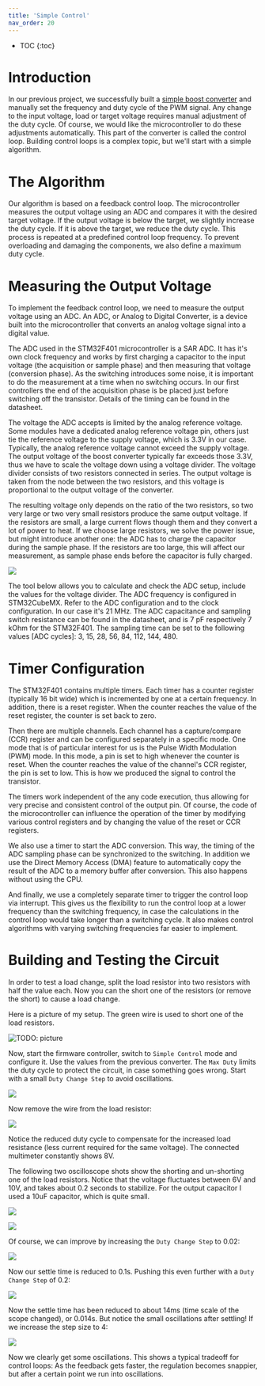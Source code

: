 ```yaml
---
title: 'Simple Control'
nav_order: 20
---
```


* TOC
{:toc}

# Introduction
In our previous project, we successfully built a [simple boost converter](../010_FirstConverter/FirstConverter.html) and manually set the frequency and duty cycle of the PWM signal. Any change to the input voltage, load or target voltage requires manual adjustment of the duty cycle. Of course, we would like the microcontroller to do these adjustments automatically. This part of the converter is called the control loop. Building control loops is a complex topic, but we'll start with a simple algorithm.

# The Algorithm
Our algorithm is based on a feedback control loop. The microcontroller measures the output voltage using an ADC and compares it with the desired target voltage. If the output voltage is below the target, we slightly increase the duty cycle. If it is above the target, we reduce the duty cycle. This process is repeated at a predefined control loop frequency. To prevent overloading and damaging the components, we also define a maximum duty cycle.

# Measuring the Output Voltage
To implement the feedback control loop, we need to measure the output voltage using an ADC. An ADC, or Analog to Digital Converter, is a device built into the microcontroller that converts an analog voltage signal into a digital value.

The ADC used in the STM32F401 microcontroller is a SAR ADC. It has it's own clock frequency and works by first charging a capacitor to the input voltage (the acquisition or sample phase) and then measuring that voltage (conversion phase). As the switching introduces some noise, it is important to do the measurement at a time when no switching occurs. In our first controllers the end of the acquisition phase is be placed just before switching off the transistor. Details of the timing can be found in the datasheet.

The voltage the ADC accepts is limited by the analog reference voltage. Some modules have a dedicated analog reference voltage pin, others just tie the reference voltage to the supply voltage, which is 3.3V in our case. Typically, the analog reference voltage cannot exceed the supply voltage. The output voltage of the boost converter typically far exceeds those 3.3V, thus we have to scale the voltage down using a voltage divider. The voltage divider consists of two resistors connected in series. The output voltage is taken from the node between the two resistors, and this voltage is proportional to the output voltage of the converter.

The resulting voltage only depends on the ratio of the two resistors, so two very large or two very small resistors produce the same output voltage. If the resistors are small, a large current flows though them and they convert a lot of power to heat. If we choose large resistors, we solve the power issue, but might introduce another one: the ADC has to charge the capacitor during the sample phase. If the resistors are too large, this will affect our measurement, as sample phase ends before the capacitor is fully charged. 

![](kicad.png)

The tool below allows you to calculate and check the ADC setup, include the values for the voltage divider. The ADC frequency is configured in STM32CubeMX. Refer to the ADC configuration and to the clock configuration. In our case it's 21 MHz. The ADC capacitance and sampling switch resistance can be found in the datasheet, and is 7 pF respectively 7 kOhm for the STM32F401. The sampling time can be set to the following values [ADC cycles]: 3, 15, 28, 56, 84, 112, 144, 480.

<div data-tool="adcCalculator"></div>

# Timer Configuration
The STM32F401 contains multiple timers. Each timer has a counter register (typically 16 bit wide) which is incremented by one at a certain frequency. In addition, there is a reset register. When the counter reaches the value of the reset register, the counter is set back to zero.

Then there are multiple channels. Each channel has a capture/compare (CCR) register and can be configured separately in a specific mode. One mode that is of particular interest for us is the Pulse Width Modulation (PWM) mode. In this mode, a pin is set to high whenever the counter is reset. When the counter reaches the value of the channel's CCR register, the pin is set to low. This is how we produced the signal to control the transistor.

The timers work independent of the any code execution, thus allowing for very precise and consistent control of the output pin. Of course, the code of the microcontroller can influence the operation of the timer by modifying various control registers and by changing the value of the reset or CCR registers. 

We also use a timer to start the ADC conversion. This way, the timing of the ADC sampling phase can be synchronized to the switching. In addition we use the Direct Memory Access (DMA) feature to automatically copy the result of the ADC to a memory buffer after conversion. This also happens without using the CPU.

And finally, we use a completely separate timer to trigger the control loop via interrupt. This gives us the flexibility to run the control loop at a lower frequency than the switching frequency, in case the calculations in the control loop would take longer than a switching cycle. It also makes control algorithms with varying switching frequencies far easier to implement.

# Building and Testing the Circuit
In order to test a load change, split the load resistor into two resistors with half the value each. Now you can the short one of the resistors (or remove the short) to cause a load change.

Here is a picture of my setup. The green wire is used to short one of the load resistors.

![TODO: picture](circuit.jpg)

Now, start the firmware controller, switch to `Simple Control` mode and configure it. Use the values from the previous converter. The `Max Duty` limits the duty cycle to protect the circuit, in case something goes wrong. Start with a small `Duty Change Step` to avoid oscillations.

![](fwControlShorted.png)

Now remove the wire from the load resistor:

![](fwControlOpened.png)

Notice the reduced duty cycle to compensate for the increased load resistance (less current required for the same voltage). The connected multimeter constantly shows 8V.

The following two oscilloscope shots show the shorting and un-shorting one of the load resistors. Notice that the voltage fluctuates between 6V and 10V, and takes about 0.2 seconds to stabilize. For the output capacitor I used a 10uF capacitor, which is quite small.

![](loadChangeRiseSlow.bmp)

![](loadChangeLowerSlow.bmp)


Of course, we can improve by increasing the `Duty Change Step` to 0.02:

![](LoadChangeLowerFaster.bmp)

Now our settle time is reduced to 0.1s. Pushing this even further with a `Duty Change Step` of 0.2:

![](loadChangeLower02.bmp)

Now the settle time has been reduced to about 14ms (time scale of the scope changed), or 0.014s. But notice the small oscillations after settling! If we increase the step size to 4:

![](loadChangeLower4.bmp)

Now we clearly get some oscillations. This shows a typical tradeoff for control loops: As the feedback gets faster, the regulation becomes snappier, but after a certain point we run into oscillations.